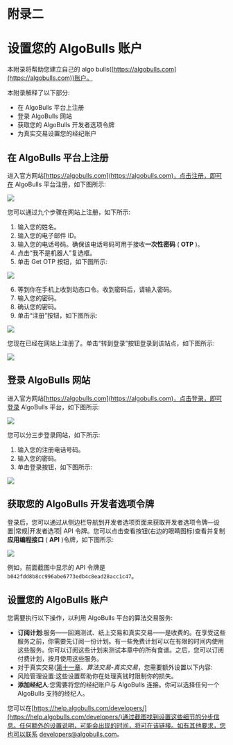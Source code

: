 # 附录二

# 设置您的 AlgoBulls 账户

本附录将帮助您建立自己的 algo bulls([https://algobulls.com](https://algobulls.com))账户。

本附录解释了以下部分:

*   在 AlgoBulls 平台上注册
*   登录 AlgoBulls 网站
*   获取您的 AlgoBulls 开发者选项令牌
*   为真实交易设置您的经纪账户

## 在 AlgoBulls 平台上注册

进入官方网站[https://algobulls.com](https://algobulls.com)，点击注册，即可在 AlgoBulls 平台注册，如下图所示:

![](assets/94c1bd2d-9b32-4230-ae3e-8a327a81fa7e.png)

您可以通过九个步骤在网站上注册，如下所示:

1.  输入您的姓名。
2.  输入您的电子邮件 ID。
3.  输入您的电话号码。确保该电话号码可用于接收**一次性密码** ( **OTP** )。
4.  点击“我不是机器人”复选框。
5.  单击 Get OTP 按钮，如下图所示:

![](assets/ddd9c45e-500c-4f7e-90e6-628191320af6.png)

6.  等到你在手机上收到动态口令。收到密码后，请输入密码。
7.  输入您的密码。
8.  确认您的密码。
9.  单击“注册”按钮，如下图所示:

![](assets/84462639-d355-4aed-ab88-3eb2f738c390.png)

您现在已经在网站上注册了。单击“转到登录”按钮登录到该站点，如下图所示:

![](assets/557162c9-27c5-4030-ae48-09a22cafce07.png)

## 登录 AlgoBulls 网站

进入官方网站[https://algobulls.com](https://algobulls.com)，点击登录，即可登录 AlgoBulls 平台，如下图所示:

![](assets/ecbea7b8-153d-4b9d-b51d-010420cce66f.png)

您可以分三步登录网站，如下所示:

1.  输入您的注册电话号码。
2.  输入您的密码。
3.  单击登录按钮，如下图所示:

![](assets/5b674d69-8796-49b3-8963-c4d7226c5e08.png)

## 获取您的 AlgoBulls 开发者选项令牌

登录后，您可以通过从侧边栏导航到开发者选项页面来获取开发者选项令牌—设置|常规|开发者选项| API 令牌。您可以点击查看按钮(右边的眼睛图标)查看并复制**应用编程接口** ( **API** )令牌，如下图所示:

![](assets/e9843e4c-21b3-4019-896e-861212a180fb.png)

例如，前面截图中显示的 API 令牌是`b042fdd8b8cc996abe6773edb4c8ead28acc1c47`。

## 设置您的 AlgoBulls 账户

您需要执行以下操作，以利用 AlgoBulls 平台的算法交易服务:

*   **订阅计划**:服务——回溯测试、纸上交易和真实交易——是收费的。在享受这些服务之前，你需要先订阅一份计划。有一些免费计划可以在有限的时间内使用这些服务。你可以订阅这些计划来测试本章中的所有食谱。之后，您可以订阅付费计划，按月使用这些服务。
*   对于真实交易([第十一章](11.html)、*算法交易-真实交易*，您需要额外设置以下内容:
*   风险管理设置:这些设置帮助你在处理真钱时限制你的损失。
*   **添加经纪人**:您需要将您的经纪账户与 AlgoBulls 连接。你可以选择任何一个 AlgoBulls 支持的经纪人。

您可以在[https://help.algobulls.com/developers/](https://help.algobulls.com/developers/)通过截图找到设置这些细节的分步信息。任何额外的设置说明，可能会出现的时间，将可在该链接。如有其他要求，您也可以联系 developers@algobulls.com。